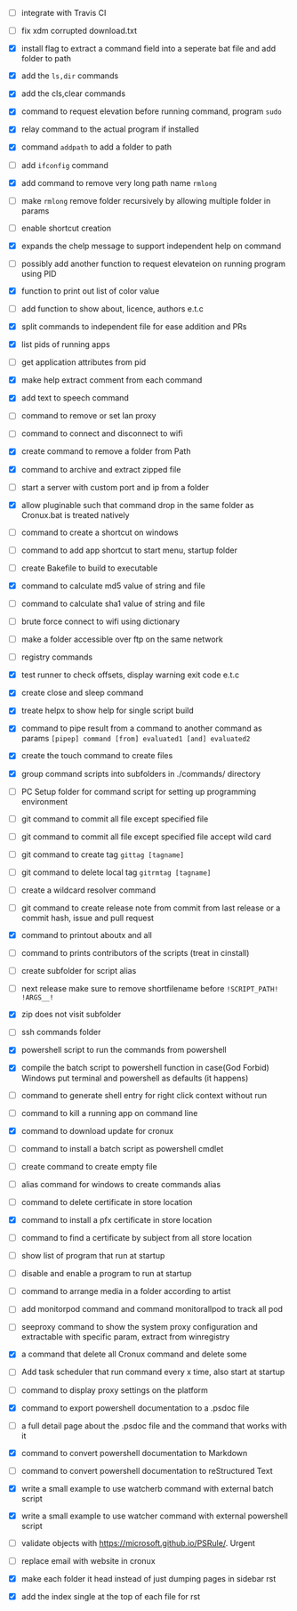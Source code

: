 
 - [ ] integrate with Travis CI
 - [ ] fix xdm corrupted download.txt 
 - [x] install flag to extract a command field into a seperate bat file and add folder to path
 - [x] add the `ls,dir` commands
 - [x] add the cls,clear commands
 - [x] command to request elevation before running command, program <requestelevation> `sudo`
 - [x] relay command to the actual program if installed
 - [x] command `addpath` to add a folder to path
 - [ ] add `ifconfig` command
 - [x] add command to remove very long path name `rmlong`
 - [ ] make `rmlong` remove folder recursively by allowing multiple folder in params
 - [ ] enable shortcut creation 
 - [x] expands the chelp message to support independent help on command
 - [ ] possibly add another function to request elevateion on running program using PID
 - [x] function to print out list of color value
 - [ ] add function to show about, licence, authors e.t.c
 - [x] split commands to independent file for ease addition and PRs
 - [x] list pids of running apps
 - [ ] get application attributes from pid
 - [x] make help extract comment from each command
 - [x] add text to speech command
 - [ ] command to remove or set lan proxy
 - [ ] command to connect and disconnect to wifi 
 - [x] create command to remove a folder from Path
 - [x] command to archive and extract zipped file
 - [ ] start a server with custom port and ip from a folder
 - [x] allow pluginable such that command drop in the same folder as Cronux.bat is treated natively
 - [ ] command to create a shortcut on windows
 - [ ] command to add app shortcut to start menu, startup folder
 - [ ] create Bakefile to build to executable
 - [x] command to calculate md5 value of string and file
 - [ ] command to calculate sha1 value of string and file
 - [ ] brute force connect to wifi using dictionary
 - [ ] make a folder accessible over ftp on the same network
 - [ ] registry commands
 - [x] test runner to check offsets, display warning exit code e.t.c
 - [x] create close and sleep command
 - [x] treate helpx to show help for single script build
 - [x] command to pipe result from a command to another command as params `[pipep] command [from] evaluated1 [and] evaluated2`
 - [x] create the touch command to create files
 - [x] group command scripts into subfolders in ./commands/ directory 
 - [ ] PC Setup folder for command script for setting up programming environment
 - [ ] git command to commit all file except specified file 
 - [ ] git command to commit all file except specified file accept wild card
 - [ ] git command to create tag `gittag [tagname]`
 - [ ] git command to delete local tag `gitrmtag [tagname]`
 - [ ] create a wildcard resolver command
 - [ ] git command to create release note from commit from last release or a commit hash, issue and pull request
 - [x] command to printout aboutx and all 
 - [ ] command to prints contributors of the scripts (treat in cinstall)
 - [ ] create subfolder for script alias
 - [ ] next release make sure to remove shortfilename before `!SCRIPT_PATH! !ARGS__!`
 - [x] zip does not visit subfolder 
 - [ ] ssh commands folder 
 - [x] powershell script to run the commands from powershell 
 - [x] compile the batch script to powershell function in case(God Forbid) Windows put terminal and powershell as defaults (it happens)
 - [ ] command to generate shell entry for right click context without run
 - [ ] command to kill a running app on command line
 - [x] command to download update for cronux
 - [ ] command to install a batch script as powershell cmdlet
 - [ ] create command to create empty file
 - [ ] alias command for windows to create commands alias
 - [ ] command to delete certificate in store location
 - [x] command to install a pfx certificate in store location 
 - [ ] command to find a certificate by subject from all store location
 - [ ] show list of program that run at startup
 - [ ] disable and enable a program to run at startup
 - [ ] command to arrange media in a folder according to artist
 - [ ] add monitorpod command and command monitorallpod to track all pod
 - [ ] seeproxy command to show the system proxy configuration and extractable with specific param, extract from winregistry
 - [x] a command that delete all Cronux command and delete some
 - [ ] Add task scheduler that run command every x time, also start at startup
 - [ ] command to display proxy settings on the platform
 - [x] command to export powershell documentation to a .psdoc file 
 - [ ] a full detail page about the .psdoc file and the command that works with it
 - [x] command to convert powershell documentation to Markdown 
 - [ ] command to convert powershell documentation to reStructured Text
 - [x] write a small example to use watcherb command with external batch script 
 - [x] write a small example to use watcher command with external powershell script 
 - [ ] validate objects with https://microsoft.github.io/PSRule/. Urgent
 - [ ] replace email with website in cronux
 - [x] make each folder it head instead of just dumping pages in sidebar rst
 - [x] add the index single at the top of each file for rst



